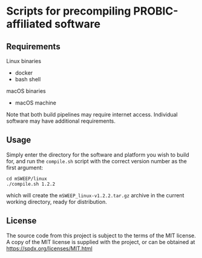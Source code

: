 # Scripts for precompiling PROBIC-affiliated software
## Requirements
Linux binaries
* docker
* bash shell

macOS binaries
* macOS machine

Note that both build pipelines may require internet access. Individual
software may have additional requirements.

## Usage
Simply enter the directory for the software and platform you wish to build
for, and run the `compile.sh` script with the correct version number
as the first argument:
```
cd mSWEEP/linux
./compile.sh 1.2.2
```
which will create the `mSWEEP_linux-v1.2.2.tar.gz` archive in the
current working directory, ready for distribution.

## License
The source code from this project is subject to the terms of the
MIT license. A copy of the MIT license is supplied with the
project, or can be obtained at https://spdx.org/licenses/MIT.html
